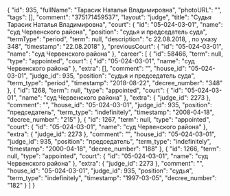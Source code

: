 {
    "id": 935,
    "fullName": "Тарасик Наталья Владимировна",
    "photoURL": "",
    "tags": [],
    "comment": "375171459537",
    "layout": "judge",
    "title": "Судья Тарасик Наталья Владимировна",
    "court": {
        "id": "05-024-03-01",
        "name": "суд Червенского района",
        "position": "судья и председатель суда",
        "termType": "period",
        "term": null,
        "description": "c 22.08.2018, , по указу 348",
        "timestamp": "22.08.2018"
    },
    "previousCourt": {
        "id": "05-024-03-01",
        "name": "суд Червенского района"
    },
    "career": [
        {
            "id": 58466,
            "term": null,
            "type": "appointed",
            "court": {
                "id": "05-024-03-01",
                "name": "суд Червенского района"
            },
            "extra": [],
            "comment": "",
            "house_id": "05-024-03-01",
            "judge_id": 935,
            "position": "судья и председатель суда",
            "term_type": "period",
            "timestamp": "2018-08-22",
            "decree_number": "348"
        },
        {
            "id": 1268,
            "term": null,
            "type": "appointed",
            "court": {
                "id": "05-024-03-01",
                "name": "суд Червенского района"
            },
            "extra": {
                "judge_id": 2273
            },
            "comment": "",
            "house_id": "05-024-03-01",
            "judge_id": 935,
            "position": "председатель",
            "term_type": "indefinitely",
            "timestamp": "2008-04-18",
            "decree_number": "215"
        },
        {
            "id": 1267,
            "term": null,
            "type": "appointed",
            "court": {
                "id": "05-024-03-01",
                "name": "суд Червенского района"
            },
            "extra": {
                "judge_id": 2273
            },
            "comment": "",
            "house_id": "05-024-03-01",
            "judge_id": 935,
            "position": "председатель",
            "term_type": "indefinitely",
            "timestamp": "2000-04-18",
            "decree_number": "188"
        },
        {
            "id": 1266,
            "term": null,
            "type": "appointed",
            "court": {
                "id": "05-024-03-01",
                "name": "суд Червенского района"
            },
            "extra": {
                "judge_id": 2273
            },
            "comment": "",
            "house_id": "05-024-03-01",
            "judge_id": 935,
            "position": "судья",
            "term_type": "indefinitely",
            "timestamp": "1997-03-05",
            "decree_number": "182"
        }
    ]
}